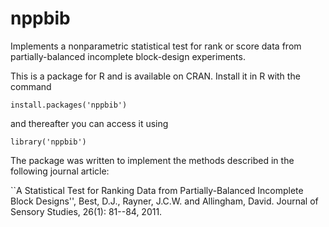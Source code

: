 # nppbib
Implements a nonparametric statistical test for rank or score data from partially-balanced incomplete block-design experiments.

This is a package for R and is available on CRAN.  Install it in R with the command

	install.packages('nppbib')

and thereafter you can access it using

	library('nppbib')

The package was written to implement the methods described in the following journal article:

 ``A Statistical Test for Ranking Data from Partially-Balanced Incomplete
 Block Designs'', Best, D.J., Rayner, J.C.W. and Allingham, David. Journal of Sensory Studies,
 26(1): 81--84, 2011.
